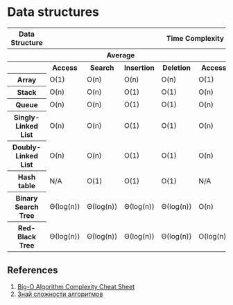 # Data structures

<table>
  <tr>
    <th>Data Structure</th>
    <th colspan="8">Time Complexity</th>
    <th>Space Complexity</th>
  </tr>
  <tr>
    <th></th>
    <th colspan="4">Average</th>
    <th colspan="4">Worst</th>
    <th>Worst</th>
  </tr>
  <tr>
    <th></th>
    <th>Access</th>
    <th>Search</th>
    <th>Insertion</th>
    <th>Deletion</th>
    <th>Access</th>
    <th>Search</th>
    <th>Insertion</th>
    <th>Deletion</th>
    <th></th>
  </tr>
  <tr>
    <th>Array</th>
    <td>O(1)</td>
    <td>O(n)</td>
    <td>O(n)</td>
    <td>O(n)</td>
    <td>O(1)</td>
    <td>O(n)</td>
    <td>O(n)</td>
    <td>O(n)</td>
    <td>O(n)</td>
  </tr>
  <tr>
    <th>Stack</th>
    <td>O(n)</td>
    <td>O(n)</td>
    <td>O(1)</td>
    <td>O(1)</td>
    <td>O(n)</td>
    <td>O(n)</td>
    <td>O(1)</td>
    <td>O(1)</td>
    <td>O(n)</td>
  </tr>
  <tr>
    <th>Queue</th>
    <td>O(n)</td>
    <td>O(n)</td>
    <td>O(1)</td>
    <td>O(1)</td>
    <td>O(n)</td>
    <td>O(n)</td>
    <td>O(1)</td>
    <td>O(1)</td>
    <td>O(n)</td>
  </tr>
  <tr>
    <th>Singly-Linked List</th>
    <td>O(n)</td>
    <td>O(n)</td>
    <td>O(1)</td>
    <td>O(1)</td>
    <td>O(n)</td>
    <td>O(n)</td>
    <td>O(1)</td>
    <td>O(1)</td>
    <td>O(n)</td>
  </tr>
  <tr>
    <th>Doubly-Linked List</th>
    <td>O(n)</td>
    <td>O(n)</td>
    <td>O(1)</td>
    <td>O(1)</td>
    <td>O(n)</td>
    <td>O(n)</td>
    <td>O(1)</td>
    <td>O(1)</td>
    <td>O(n)</td>
  </tr>
  <tr>
    <th>Hash table</th>
    <td>N/A</td>
    <td>O(1)</td>
    <td>O(1)</td>
    <td>O(1)</td>
    <td>N/A</td>
    <td>O(n)</td>
    <td>O(n)</td>
    <td>O(n)</td>
    <td>O(n)</td>
  </tr>
    <tr>
    <th>Binary Search Tree</th>
    <td>Θ(log(n))</td>
    <td>Θ(log(n))</td>
    <td>Θ(log(n))</td>
    <td>Θ(log(n))</td>
    <td>O(n)</td>
    <td>O(n)</td>
    <td>O(n)</td>
    <td>O(n)</td>
    <td>O(n)</td>
  </tr>
  <tr>
    <th>Red-Black Tree</th>
    <td>Θ(log(n))</td>
    <td>Θ(log(n))</td>
    <td>Θ(log(n))</td>
    <td>Θ(log(n))</td>
    <td>O(log(n))</td>
    <td>O(log(n))</td>
    <td>O(log(n))</td>
    <td>O(log(n))</td>
    <td>O(n)</td>
  </tr>
</table>

<h2>References</h2>
  <ol>
    <li><a href="http://bigocheatsheet.com/">Big-O Algorithm Complexity Cheat Sheet</a></li>
    <li><a href="https://habrahabr.ru/post/188010/">Знай сложности алгоритмов</a></li>
  </ol>